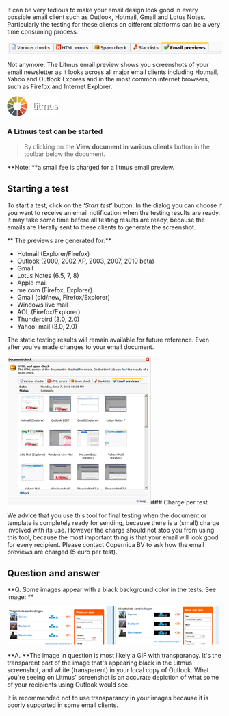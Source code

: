 It can be very tedious to make your email design look good in every
possible email client such as Outlook, Hotmail, Gmail and Lotus Notes.
Particularly the testing for these clients on different platforms can be
a very time consuming process.

![](images/navemailpreview.png)

Not anymore. The Litmus email preview shows you screenshots of your
email newsletter as it looks across all major email clients including
Hotmail, Yahoo and Outlook Express and in the most common internet
browsers, such as Firefox and Internet Explorer.

![Litmus preview](images/logo-shadow.png)

### A Litmus test can be started

> By clicking on the **View document in various clients** button in the
> toolbar below the document.

\*\*Note: \*\*a small fee is charged for a litmus email preview.

Starting a test
---------------

To start a test, click on the ‘*Start test*’ button. In the dialog you
can choose if you want to receive an email notification when the testing
results are ready. It may take some time before all testing results are
ready, because the emails are literally sent to these clients to
generate the screenshot.

\*\* The previews are generated for:\*\*

-   Hotmail (Explorer/Firefox)
-   Outlook (2000, 2002 XP, 2003, 2007, 2010 beta)
-   Gmail
-   Lotus Notes (6.5, 7, 8)
-   Apple mail
-   me.com (Firefox, Explorer)
-   Gmail (old/new, Firefox/Explorer)
-   Windows live mail
-   AOL (Firefox/Explorer)
-   Thunderbird (3.0, 2.0)
-   Yahoo! mail (3.0, 2.0)

The static testing results will remain available for future reference.
Even after you’ve made changes to your email document.

![Email preview](images/index.png)\#\#\# Charge per test

We advice that you use this tool for final testing when the document or
template is completely ready for sending, because there is a (small)
charge involved with its use. However the charge should not stop you
from using this tool, because the most important thing is that your
email will look good for every recipient. Please contact Copernica BV to
ask how the email previews are charged (5 euro per test).

Question and answer
-------------------

\*\*Q. Some images appear with a black background color in the tests.
See image: \*\*

![](images/imagetransparancy.png)

\*\*A. \*\*The image in question is most likely a GIF with transparancy.
It's the transparent part of the image that's appearing black in the
Litmus screenshot, and white (transparent) in your local copy of
Outlook. What you're seeing on Litmus' screenshot is an accurate
depiction of what some of your recipients using Outlook would see.

It is recommended not to use transparancy in your images because it is
poorly supported in some email clients.

 
